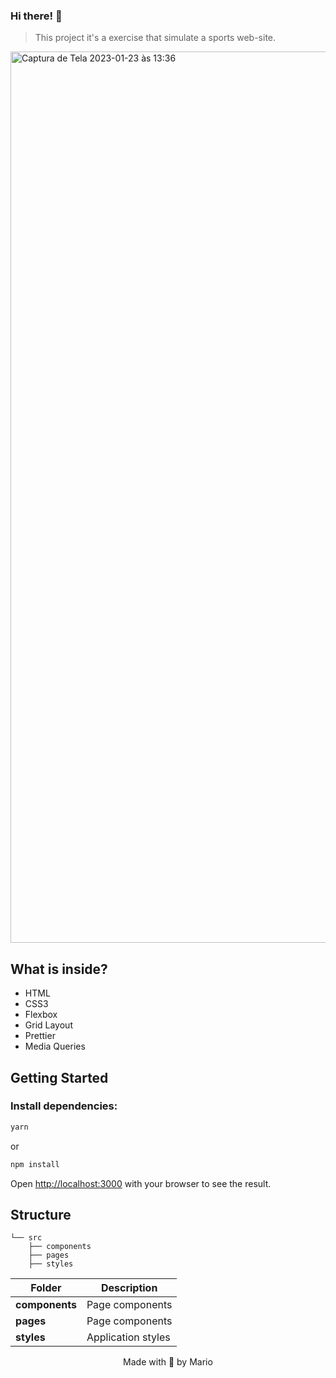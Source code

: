 ### Hi there! 👋

> This project it's a exercise that simulate a sports web-site.
<img width="1426" alt="Captura de Tela 2023-01-23 às 13:36" src="src/components/site-example">

## What is inside?

- HTML
- CSS3 
- Flexbox
- Grid Layout
- Prettier
- Media Queries

## Getting Started

### Install dependencies:

```bash
yarn
```

or

```bash
npm install
```

Open [http://localhost:3000](http://localhost:3000) with your browser to see the result.

## Structure

```
└── src
    ├── components
    ├── pages
    ├── styles
```

| Folder              | Description                                      |
| ----------          | -------------------------------------------      |
| **components**      | Page components                                  |
| **pages**           | Page components                                  |
| **styles**          | Application styles                               |

<p align="center">Made with 💜 by Mario</p>
